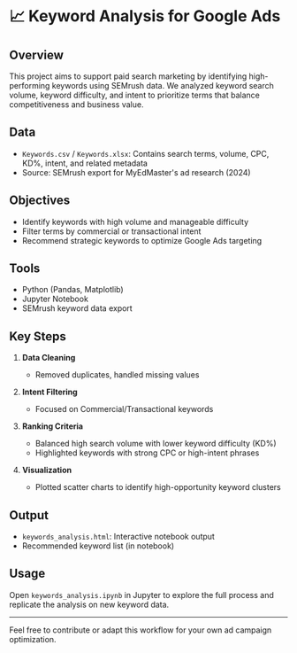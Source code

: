 # 📈 Keyword Analysis for Google Ads

## Overview

This project aims to support paid search marketing by identifying high-performing keywords using SEMrush data. We analyzed keyword search volume, keyword difficulty, and intent to prioritize terms that balance competitiveness and business value.

## Data

* `Keywords.csv` / `Keywords.xlsx`: Contains search terms, volume, CPC, KD%, intent, and related metadata
* Source: SEMrush export for MyEdMaster's ad research (2024)

## Objectives

* Identify keywords with high volume and manageable difficulty
* Filter terms by commercial or transactional intent
* Recommend strategic keywords to optimize Google Ads targeting

## Tools

* Python (Pandas, Matplotlib)
* Jupyter Notebook
* SEMrush keyword data export

## Key Steps

1. **Data Cleaning**

   * Removed duplicates, handled missing values
2. **Intent Filtering**

   * Focused on Commercial/Transactional keywords
3. **Ranking Criteria**

   * Balanced high search volume with lower keyword difficulty (KD%)
   * Highlighted keywords with strong CPC or high-intent phrases
4. **Visualization**

   * Plotted scatter charts to identify high-opportunity keyword clusters

## Output

* `keywords_analysis.html`: Interactive notebook output
* Recommended keyword list (in notebook)

## Usage

Open `keywords_analysis.ipynb` in Jupyter to explore the full process and replicate the analysis on new keyword data.

---

Feel free to contribute or adapt this workflow for your own ad campaign optimization.
